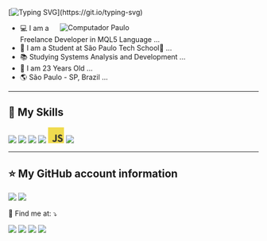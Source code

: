 <!-- ## Hello!, I am {Paulo Enrique}! 👋 -->
[![Typing SVG](https://readme-typing-svg.herokuapp.com?font=Roboto&color=6FA4FC&width=350&height=50&lines=Hello!,+I'am+Paulo+👋+...;)](https://git.io/typing-svg)

<img src="https://raw.githubusercontent.com/MicaelliMedeiros/micaellimedeiros/master/image/computer-illustration.png" min-width="400px" max-width="400px" width="400px" align="right" alt="Computador Paulo">

- 💻 I am a Freelance Developer in MQL5 Language ...
- 🏫 I am a Student at São Paulo Tech School💙 ...
- 📚 Studying Systems Analysis and Development ...
- 🧑 I am 23 Years Old ...
- 🌎 São Paulo - SP, Brazil ...

----

## 🚀 My Skills

<code><img height="32" src="https://c.mql5.com/i/community/logo_mql5-2.png"/></code>
<code><img height="32" src="https://tiomarkets.com/pt/assets/images/demo/mt4-icon.png"/></code>
<code><img height="32" src="https://logodownload.org/wp-content/uploads/2016/10/html5-logo-9.png"/></code>
<code><img height="32" src="http://dev.iamvdo.me/css3.png"/></code>
<code><img height="32" src="https://raw.githubusercontent.com/github/explore/80688e429a7d4ef2fca1e82350fe8e3517d3494d/topics/javascript/javascript.png"/></code>
<code><img height="32" src="https://www.elpidio.pro.br/wp-content/uploads/2021/02/workbench.png"/></code>


----

## ⭐ My GitHub account information
<div>
 <img height="170em" src="https://github-readme-stats.vercel.app/api?username=gabrieldasilvadev&show_icons=true&theme=tokyonight"/>

 <img height="170em" src="https://github-readme-stats.vercel.app/api/top-langs/?username=gabrieldasilvadev&hide=css,shell,php&layout=compact&langs_count=7&theme=tokyonight"/>
    
</div>

<p>
  💌 Find me at: ⤵️
</span>
<p>
    <a href="https://www.linkedin.com/in/paulo-enrique-341944238/" target="_blank"><img src="https://img.shields.io/badge/LinkedIn-0077B5?style=for-the-badge&logo=linkedin&logoColor=white" target="_blank"></a> 
    <a href="https://t.me/gabriesvdev" target="_blank"><img src="https://img.shields.io/badge/Telegram-2CA5E0?style=for-the-badge&logo=telegram&logoColor=white" target="_blank"></a>
    <a href="https://wa.me/5511962212025" target="_blank"><img src="https://img.shields.io/badge/WhatsApp-25D366?style=for-the-badge&logo=whatsapp&logoColor=white"></a> 
    <a href = "mailto:gabriel.dasilva2880@gmail.com"><img src=" https://img.shields.io/badge/Gmail-D14836?style=for-the-badge&logo=gmail&logoColor=white" target="_blank"></a>
</div>
<!--
**Paulo-Enrique-Santos/Paulo-Enrique-Santos** is a ✨ _special_ ✨ repository because its `README.md` (this file) appears on your GitHub profile.

Here are some ideas to get you started:

- 🔭 I’m currently working on ...
- 🌱 I’m currently learning ...
- 👯 I’m looking to collaborate on ...
- 🤔 I’m looking for help with ...
- 💬 Ask me about ...
- 📫 How to reach me: ...
- 😄 Pronouns: ...
- ⚡ Fun fact: ...
-->
